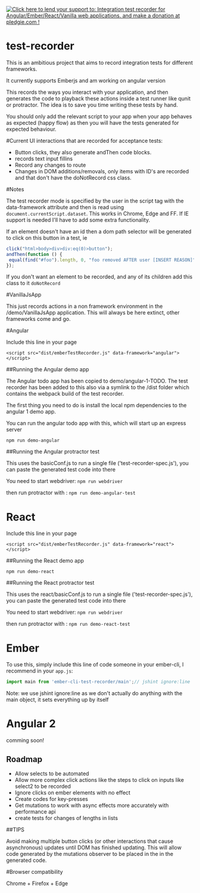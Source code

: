 
<a href='https://pledgie.com/campaigns/30176'><img alt='Click here to lend your support to: Integration test recorder for Angular/Ember/React/Vanilla web applications. and make a donation at pledgie.com !' src='https://pledgie.com/campaigns/30176.png?skin_name=chrome' border='0' ></a>

# test-recorder
This is an ambitious project that aims to record integration tests for different frameworks.

It currently supports Emberjs and am working on angular version

This records the ways you interact with your application, and then generates the code to playback these actions inside a test runner like 
qunit or protractor. The idea is to save you time writing these tests by hand.
 
You should only add the relevant script to your app when your app behaves as
expected (happy flow) as then you will have the tests generated for expected behaviour.

#Current UI interactions that are recorded for acceptance tests:

* Button clicks, they also generate andThen code blocks. 
* records text input fillins
* Record any changes to route
* Changes in DOM additions/removals, only items with ID's are recorded and that don't have the doNotRecord css class.

#Notes

The test recorder mode is specified by the user in the script tag with the data-framework attribute and then is read 
using `document.currentScript.dataset`. This works in Chrome, Edge and FF. If IE support is needed I'll have to add some
extra functionality.

If an element doesn't have an id then a dom path selector will be generated to click on this button in a test, ie
```js
click("html>body>div>div:eq(0)>button");
andThen(function () {
 equal(find("#foo").length, 0, "foo removed AFTER user [INSERT REASON]");
});
```

If you don't want an element to be recorded, and any of its children add this class to it `doNotRecord`

#VanillaJsApp

This just records actions in a non framework environment in the /demo/VanillaJsApp application. 
This will always be here extinct, other frameworks come and go.

#Angular

Include this line in your page

`<script src="dist/emberTestRecorder.js" data-framework="angular"></script>`

##Running the Angular demo app

The Angular todo app has been copied to demo/angular-1-TODO. The test recorder has been added to this also via a symlink 
to the /dist folder which contains the webpack build of the test recorder.

The first thing you need to do is install the local npm dependencies to the angular 1 demo app.

You can run the angular todo app with this, which will start up an express server

`npm run demo-angular`


##Running the Angular protractor test


This uses the basicConf.js to run a single file ('test-recorder-spec.js'), you can paste the generated test code into there

You need to start webdriver:
`npm run webdriver`

then run protractor with :
`npm run demo-angular-test`

# React

Include this line in your page

`<script src="dist/emberTestRecorder.js" data-framework="react"></script>`

##Running the React demo app

`npm run demo-react`

##Running the React protractor test

This uses the react/basicConf.js to run a single file ('test-recorder-spec.js'), you can paste the generated test code into there

You need to start webdriver:
`npm run webdriver`

then run protractor with :
`npm run demo-react-test`


# Ember

To use this, simply include this line of code someone in your ember-cli, I recommend in your `app.js`:

```js
import main from 'ember-cli-test-recorder/main';// jshint ignore:line
```
Note: we use jshint ignore:line as we don't actually do anything with the main object, it sets everything up by itself


# Angular 2 

comming soon!

## Roadmap
* Allow selects to be automated
* Allow more complex click actions like the steps to click on inputs like select2 to be recorded
* Ignore clicks on ember elements with no effect
* Create codes for key-presses 
* Get mutations to work with async effects more accurately with performance api
* create tests for changes of lengths in lists

##TIPS

Avoid making multiple button clicks (or other interactions that cause asynchronous) updates until DOM has 
finished updating. This will allow code generated by the mutations observer to be placed in the in the
generated code. 

#Browser compatibility

Chrome + Firefox + Edge

